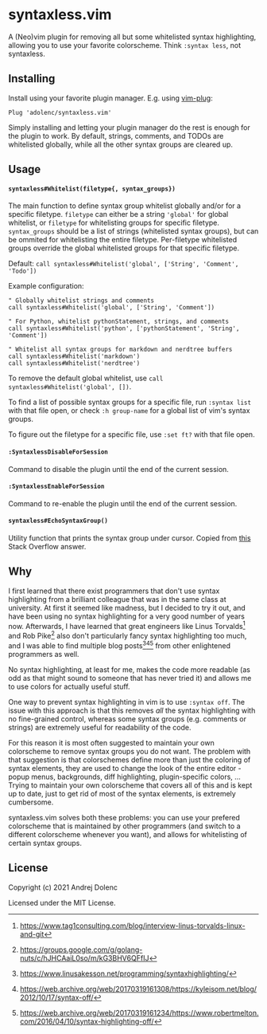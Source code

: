 # syntaxless.vim

A (Neo)vim plugin for removing all but some whitelisted syntax highlighting,
allowing you to use your favorite colorscheme. Think `:syntax less`, not
syntaxless.

## Installing

Install using your favorite plugin manager. E.g. using
[vim-plug](https://github.com/junegunn/vim-plug):

```vim
Plug 'adolenc/syntaxless.vim'
```

Simply installing and letting your plugin manager do the rest is enough for the
plugin to work. By default, strings, comments, and TODOs are whitelisted
globally, while all the other syntax groups are cleared up.

## Usage

#### `syntaxless#Whitelist(filetype{, syntax_groups})`

The main function to define syntax group whitelist globally and/or for a
specific filetype. `filetype` can either be a string `'global'` for global
whitelist, or `filetype` for whitelisting groups for specific filetype.
`syntax_groups` should be a list of strings (whitelisted syntax groups), but
can be ommited for whitelisting the entire filetype. Per-filetype whitelisted
groups override the global whitelisted groups for that specific filetype.

Default: `call syntaxless#Whitelist('global', ['String', 'Comment', 'Todo'])`

Example configuration:
```vim
" Globally whitelist strings and comments
call syntaxless#Whitelist('global', ['String', 'Comment'])

" For Python, whitelist pythonStatement, strings, and comments
call syntaxless#Whitelist('python', ['pythonStatement', 'String', 'Comment'])

" Whitelist all syntax groups for markdown and nerdtree buffers
call syntaxless#Whitelist('markdown')
call syntaxless#Whitelist('nerdtree')
```

To remove the default global whitelist, use `call
syntaxless#Whitelist('global', [])`.

To find a list of possible syntax groups for a specific file, run `:syntax
list` with that file open, or check `:h group-name` for a global list of vim's
syntax groups.

To figure out the filetype for a specific file, use `:set ft?` with that file
open.

#### `:SyntaxlessDisableForSession`

Command to disable the plugin until the end of the current session.

#### `:SyntaxlessEnableForSession`

Command to re-enable the plugin until the end of the current session.

#### `syntaxless#EchoSyntaxGroup()`

Utility function that prints the syntax group under cursor. Copied from
[this](https://stackoverflow.com/a/37040415) Stack Overflow answer.

## Why 

I first learned that there exist programmers that don't use syntax highlighting 
from a brilliant colleague that was in the same class at university. At first
it seemed like madness, but I decided to try it out, and have been using no
syntax highlighting for a very good number of years now. Afterwards, I have
learned that great engineers like Linus Torvalds[^1] and Rob Pike[^2] also
don't particularly fancy syntax highlighting too much, and I was able to find
multiple blog posts[^3][^4][^5] from other enlightened programmers as well.

No syntax highlighting, at least for me, makes the code more readable (as odd as
that might sound to someone that has never tried it) and allows me to use
colors for actually useful stuff.

One way to prevent syntax highlighting in vim is to use `:syntax off`. The
issue with this approach is that this removes _all_ the syntax highlighting
with no fine-grained control, whereas some syntax groups (e.g. comments or
strings) are extremely useful for readability of the code.

For this reason it is most often suggested to maintain your own colorscheme to
remove syntax groups you do not want. The problem with that suggestion is that
colorschemes define more than just the coloring of syntax elements, they are
used to change the look of the entire editor - popup menus, backgrounds, diff
highlighting, plugin-specific colors, ... Trying to maintain your own
colorscheme that covers all of this and is kept up to date, just to get rid of
most of the syntax elements, is extremely cumbersome.

syntaxless.vim solves both these problems: you can use your prefered
colorscheme that is maintained by other programmers (and switch to a different
colorscheme whenever you want), and allows for whitelisting of certain syntax
groups.

[^1]: https://www.tag1consulting.com/blog/interview-linus-torvalds-linux-and-git
[^2]: https://groups.google.com/g/golang-nuts/c/hJHCAaiL0so/m/kG3BHV6QFfIJ
[^3]: https://www.linusakesson.net/programming/syntaxhighlighting/
[^4]: https://web.archive.org/web/20170319161308/https://kyleisom.net/blog/2012/10/17/syntax-off/
[^5]: https://web.archive.org/web/20170319161234/https://www.robertmelton.com/2016/04/10/syntax-highlighting-off/

## License

Copyright (c) 2021 Andrej Dolenc

Licensed under the MIT License.
